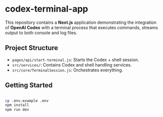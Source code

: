 # codex-terminal-app

This repository contains a **Next.js** application demonstrating the integration of **OpenAI Codex** with a terminal process that executes commands, streams output to both console and log files.

## Project Structure

- `pages/api/start-terminal.js`: Starts the Codex + shell session.
- `src/services/`: Contains Codex and shell handling services.
- `src/core/TerminalSession.js`: Orchestrates everything.

## Getting Started

```bash

cp .env.example .env
npm install
npm run dev
